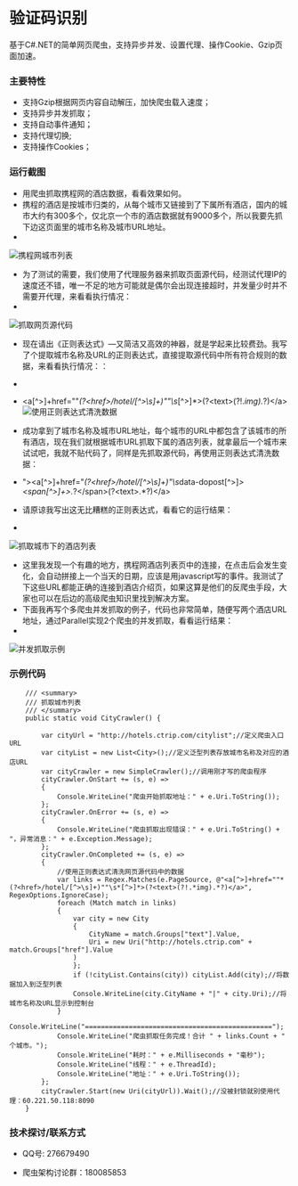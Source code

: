 # 验证码识别

基于C#.NET的简单网页爬虫，支持异步并发、设置代理、操作Cookie、Gzip页面加速。


### 主要特性

- 支持Gzip根据网页内容自动解压，加快爬虫载入速度；
- 支持异步并发抓取；
- 支持自动事件通知；
- 支持代理切换;
- 支持操作Cookies；


### 运行截图	

- 用爬虫抓取携程网的酒店数据，看看效果如何。
- 携程的酒店是按城市归类的，从每个城市又链接到了下属所有酒店，国内的城市大约有300多个，仅北京一个市的酒店数据就有9000多个，所以我要先抓下边这页面里的城市名称及城市URL地址。
- 
![携程网城市列表](https://github.com/coldicelion/Simple-Web-Crawler/blob/master/Wesley.Crawler.SimpleCrawler/Images/1.%E6%90%BA%E7%A8%8B%E7%BD%91%E5%9F%8E%E5%B8%82%E5%88%97%E8%A1%A8.png?raw=true)

- 为了测试的需要，我们使用了代理服务器来抓取页面源代码，经测试代理IP的速度还不错，唯一不足的地方可能就是偶尔会出现连接超时，并发量少时并不需要开代理，来看看执行情况：
- 
![抓取网页源代码](https://github.com/coldicelion/Simple-Web-Crawler/blob/master/Wesley.Crawler.SimpleCrawler/Images/2.%E6%8A%93%E5%8F%96%E7%BD%91%E9%A1%B5%E6%BA%90%E4%BB%A3%E7%A0%81.png?raw=true)

- 现在请出《正则表达式》—又简洁又高效的神器，就是学起来比较费劲。我写了个提取城市名称及URL的正则表达式，直接提取源代码中所有符合规则的数据，来看看执行情况：：
- 
- &lt;a[^&gt;]+href=""*(?&lt;href&gt;/hotel/[^&gt;\s]+)""\s*[^&gt;]*&gt;(?&lt;text&gt;(?!.*img).*?)&lt;/a&gt;
![使用正则表达式清洗数据](https://github.com/coldicelion/Simple-Web-Crawler/blob/master/Wesley.Crawler.SimpleCrawler/Images/3.%E4%BD%BF%E7%94%A8%E6%AD%A3%E5%88%99%E6%B8%85%E6%B4%97%E6%95%B0%E6%8D%AE.png?raw=true)

- 成功拿到了城市名称及城市URL地址，每个城市的URL中都包含了该城市的所有酒店，现在我们就根据城市URL抓取下属的酒店列表，就拿最后一个城市来试试吧，我就不贴代码了，同样是先抓取源代码，再使用正则表达式清洗数据：
- "&gt;&lt;a[^&gt;]+href="*(?&lt;href&gt;/hotel/[^&gt;\s]+)"\s*data-dopost[^&gt;]*&gt;&lt;span[^&gt;]+&gt;.*?&lt;/span&gt;(?&lt;text&gt;.*?)&lt;/a&gt;
- 请原谅我写出这无比糟糕的正则表达式，看看它的运行结果：
- 
![抓取城市下的酒店列表](https://github.com/coldicelion/Simple-Web-Crawler/blob/master/Wesley.Crawler.SimpleCrawler/Images/4.%E6%8A%93%E5%8F%96%E5%9F%8E%E5%B8%82%E4%B8%8B%E7%9A%84%E9%85%92%E5%BA%97%E5%88%97%E8%A1%A8.png?raw=true)

- 这里我发现一个有趣的地方，携程网酒店列表页中的连接，在点击后会发生变化，会自动拼接上一个当天的日期，应该是用javascript写的事件。我测试了下这些URL都能正确的连接到酒店介绍页，如果这算是他们的反爬虫手段，大家也可以在后边的高级爬虫知识里找到解决方案。
- 下面我再写个多爬虫并发抓取的例子，代码也非常简单，随便写两个酒店URL地址，通过Parallel实现2个爬虫的并发抓取，看看运行结果：
- 
![并发抓取示例](https://github.com/coldicelion/Simple-Web-Crawler/blob/master/Wesley.Crawler.SimpleCrawler/Images/5.%E5%B9%B6%E5%8F%91%E6%8A%93%E5%8F%96%E7%A4%BA%E4%BE%8B.png?raw=true)


### 示例代码

        /// <summary>
        /// 抓取城市列表
        /// </summary>
        public static void CityCrawler() {
            
            var cityUrl = "http://hotels.ctrip.com/citylist";//定义爬虫入口URL
            var cityList = new List<City>();//定义泛型列表存放城市名称及对应的酒店URL
            var cityCrawler = new SimpleCrawler();//调用刚才写的爬虫程序
            cityCrawler.OnStart += (s, e) =>
            {
                Console.WriteLine("爬虫开始抓取地址：" + e.Uri.ToString());
            };
            cityCrawler.OnError += (s, e) =>
            {
                Console.WriteLine("爬虫抓取出现错误：" + e.Uri.ToString() + "，异常消息：" + e.Exception.Message);
            };
            cityCrawler.OnCompleted += (s, e) =>
            {
                //使用正则表达式清洗网页源代码中的数据
                var links = Regex.Matches(e.PageSource, @"<a[^>]+href=""*(?<href>/hotel/[^>\s]+)""\s*[^>]*>(?<text>(?!.*img).*?)</a>", RegexOptions.IgnoreCase);
                foreach (Match match in links)
                {
                    var city = new City
                    {
                        CityName = match.Groups["text"].Value,
                        Uri = new Uri("http://hotels.ctrip.com" + match.Groups["href"].Value
                    )
                    };
                    if (!cityList.Contains(city)) cityList.Add(city);//将数据加入到泛型列表
                    Console.WriteLine(city.CityName + "|" + city.Uri);//将城市名称及URL显示到控制台
                }
                Console.WriteLine("===============================================");
                Console.WriteLine("爬虫抓取任务完成！合计 " + links.Count + " 个城市。");
                Console.WriteLine("耗时：" + e.Milliseconds + "毫秒");
                Console.WriteLine("线程：" + e.ThreadId);
                Console.WriteLine("地址：" + e.Uri.ToString());
            };
            cityCrawler.Start(new Uri(cityUrl)).Wait();//没被封锁就别使用代理：60.221.50.118:8090
        }

	

### 技术探讨/联系方式

- QQ号: 276679490

- 爬虫架构讨论群：180085853



